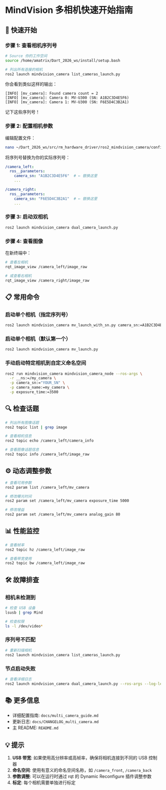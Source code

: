 # MindVision 多相机快速开始指南

## 🚀 快速开始

### 步骤 1: 查看相机序列号

```bash
# Source 你的工作空间
source /home/amatrix/Dart_2026_ws/install/setup.bash

# 列出所有连接的相机
ros2 launch mindvision_camera list_cameras_launch.py
```

你会看到类似这样的输出：
```
[INFO] [mv_camera]: Found camera count = 2
[INFO] [mv_camera]: Camera 0: MV-U300 (SN: A1B2C3D4E5F6)
[INFO] [mv_camera]: Camera 1: MV-U300 (SN: F6E5D4C3B2A1)
```

记下这些序列号！

### 步骤 2: 配置相机参数

编辑配置文件：
```bash
nano ~/Dart_2026_ws/src/rm_hardware_driver/ros2_mindvision_camera/config/dual_camera_params.yaml
```

将序列号替换为你的实际序列号：
```yaml
/camera_left:
  ros__parameters:
    camera_sn: "A1B2C3D4E5F6"  # ← 替换这里
    ...

/camera_right:
  ros__parameters:
    camera_sn: "F6E5D4C3B2A1"  # ← 替换这里
    ...
```

### 步骤 3: 启动双相机

```bash
ros2 launch mindvision_camera dual_camera_launch.py
```

### 步骤 4: 查看图像

在新终端中：
```bash
# 查看左相机
rqt_image_view /camera_left/image_raw

# 或查看右相机
rqt_image_view /camera_right/image_raw
```

## 📋 常用命令

### 启动单个相机（指定序列号）

```bash
ros2 launch mindvision_camera mv_launch_with_sn.py camera_sn:=A1B2C3D4E5F6
```

### 启动单个相机（默认第一个）

```bash
ros2 launch mindvision_camera mv_launch.py
```

### 手动启动特定相机到自定义命名空间

```bash
ros2 run mindvision_camera mindvision_camera_node --ros-args \
  -r __ns:=/my_camera \
  -p camera_sn:="YOUR_SN" \
  -p camera_name:=my_camera \
  -p exposure_time:=3500
```

## 🔍 检查话题

```bash
# 列出所有图像话题
ros2 topic list | grep image

# 查看相机信息
ros2 topic echo /camera_left/camera_info

# 查看图像话题信息
ros2 topic info /camera_left/image_raw
```

## ⚙️ 动态调整参数

```bash
# 查看可用参数
ros2 param list /camera_left/mv_camera

# 修改曝光时间
ros2 param set /camera_left/mv_camera exposure_time 5000

# 修改增益
ros2 param set /camera_left/mv_camera analog_gain 80
```

## 📊 性能监控

```bash
# 查看帧率
ros2 topic hz /camera_left/image_raw

# 查看带宽使用
ros2 topic bw /camera_left/image_raw
```

## 🛠️ 故障排查

### 相机未检测到
```bash
# 检查 USB 设备
lsusb | grep Mind

# 检查权限
ls -l /dev/video*
```

### 序列号不匹配
```bash
# 重新扫描相机
ros2 launch mindvision_camera list_cameras_launch.py
```

### 节点启动失败
```bash
# 查看详细日志
ros2 launch mindvision_camera dual_camera_launch.py --ros-args --log-level debug
```

## 📚 更多信息

- 详细配置指南: `docs/multi_camera_guide.md`
- 更新日志: `docs/CHANGELOG_multi_camera.md`
- 主 README: `README.md`

## 💡 提示

1. **USB 带宽**: 如果使用高分辨率或高帧率，确保将相机连接到不同的 USB 控制器
2. **命名空间**: 使用有意义的命名空间名称，如 `/camera_front`, `/camera_back`
3. **参数调整**: 可以在运行时通过 rqt 的 Dynamic Reconfigure 插件调整参数
4. **标定**: 每个相机需要单独进行标定
